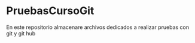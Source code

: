 # PruebasCursoGit
En este repositorio almacenare archivos dedicados  a realizar pruebas con git y git hub
